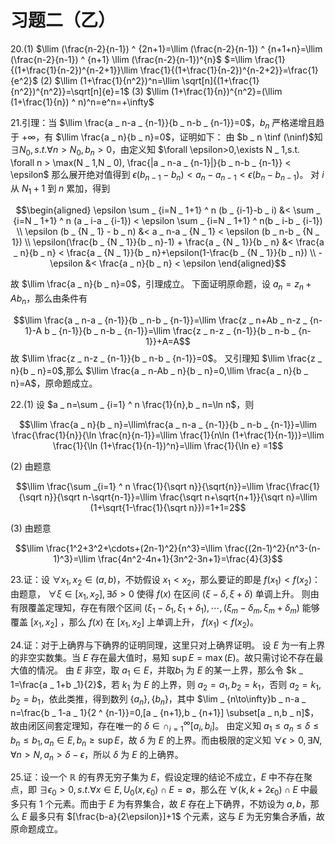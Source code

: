 # 习题二（乙）

$\newcommand{\llim}{\lim _ {n\to\infty}}\newcommand{\ninf}{n\to\infty}\newcommand{\tinf}{\to\infty}$

20.(1) $\llim (\frac{n-2}{n-1}) ^ {2n+1}=\llim (\frac{n-2}{n-1}) ^ {n+1+n}=\llim (\frac{n-2}{n-1}) ^ {n+1} \llim (\frac{n-2}{n-1})^{n}$
$=\llim \frac{1}{(1+\frac{1}{n-2})^{n-2+1}}\llim \frac{1}{(1+\frac{1}{n-2})^{n-2+2}}=\frac{1}{e^2}$
(2) $\llim (1+\frac{1}{n^2})^n=\llim \sqrt[n]{(1+\frac{1}{n^2})^{n^2}}=\sqrt[n]{e}=1$
(3) $\llim (1+\frac{1}{n})^{n^2}=(\llim (1+\frac{1}{n}) ^ n)^n=e^n=+\infty$

21.引理：当 $\llim \frac{a _ n-a _ {n-1}}{b _ n-b _ {n-1}}=0$，$b _ n$ 严格递增且趋于 $+\infty$，有 $\llim \frac{a _ n}{b _ n}=0$，证明如下：
由 $b _ n \tinf (\ninf)$知 $\exists N _ 0,s.t. \forall n > N _ 0,b _ n > 0$，由定义知 $\forall \epsilon>0,\exists N _ 1,s.t. \forall n > \max(N _ 1,N _ 0), \frac{|a _ n-a _ {n-1}|}{b _ n-b _ {n-1}} < \epsilon$
那么展开绝对值得到 $\epsilon(b _ {n-1} - b _ n) < a _ n-a _ {n-1} < \epsilon (b _ n-b _ {n-1})$。
对 $i$ 从 $N _ 1+1$ 到 $n$ 累加，得到

$$\begin{aligned}
\epsilon \sum _ {i=N _ 1+1} ^ n (b _ {i-1}-b _ i) &< \sum _ {i=N _ 1+1} ^ n (a _ i-a _ {i-1}) < \epsilon \sum _ {i=N _ 1+1} ^ n(b _ i-b _ {i-1}) \\
\epsilon (b _ {N _ 1} - b _ n) &< a _ n-a _ {N _ 1} < \epsilon (b _ n-b _ {N _ 1}) \\
\epsilon(\frac{b _ {N _ 1}}{b _ n}-1) + \frac{a _ {N _ 1}}{b _ n} &< \frac{a _ n}{b _ n} < \frac{a _ {N _ 1}}{b _ n}+\epsilon(1-\frac{b _ {N _ 1}}{b _ n}) \\
-\epsilon &< \frac{a _ n}{b _ n} < \epsilon
\end{aligned}$$

故 $\llim \frac{a _ n}{b _ n}=0$，引理成立。
下面证明原命题，设 $a _ n=z _ n+A b _ n$，那么由条件有

$$\llim \frac{a _ n-a _ {n-1}}{b _ n-b _ {n-1}}=\llim \frac{z _ n+Ab _ n-z _ {n-1}-A b _ {n-1}}{b _ n-b _ {n-1}}=\llim \frac{z _ n-z _ {n-1}}{b _ n-b _ {n-1}}+A=A$$
故 $\llim \frac{z _ n-z _ {n-1}}{b _ n-b _ {n-1}}=0$。
又引理知 $\llim \frac{z _ n}{b _ n}=0$,那么 $\llim \frac{a _ n-Ab _ n}{b _ n}=0,\llim \frac{a _ n}{b _ n}=A$，原命题成立。

22.(1) 设 $a _ n=\sum _ {i=1} ^ n \frac{1}{n},b _ n=\ln n$，则

$$\llim \frac{a _ n}{b _ n}=\llim\frac{a _ n-a _ {n-1}}{b _ n-b _ {n-1}}=\llim \frac{\frac{1}{n}}{\ln \frac{n}{n-1}}=\llim \frac{1}{n\ln (1+\frac{1}{n-1})}=\llim \frac{1}{\ln (1+\frac{1}{n-1})^n}=\llim \frac{1}{\ln e} =1$$

(2) 由题意

$$\llim \frac{\sum _{i=1} ^ n \frac{1}{\sqrt n}}{\sqrt{n}}=\llim \frac{\frac{1}{\sqrt n}}{\sqrt n-\sqrt{n-1}}=\llim \frac{\sqrt n+\sqrt{n+1}}{\sqrt n}=\llim (1+\sqrt{1-\frac{1}{\sqrt n}})=1+1=2$$

(3) 由题意

$$\llim \frac{1^2+3^2+\cdots+(2n-1)^2}{n^3}=\llim \frac{(2n-1)^2}{n^3-(n-1)^3}=\llim \frac{4n^2-4n+1}{3n^2-3n+1}=\frac{4}{3}$$

23.证：设 $\forall x _ 1,x _ 2 \in (a,b)$，不妨假设 $x _ 1 < x _ 2$，那么要证的即是 $f(x _ 1) < f(x _ 2)$：
由题意， $\forall \xi \in [x _ 1,x _ 2],\exists \delta > 0$ 使得 $f(x)$ 在区间 $(\xi-\delta,\xi+\delta)$ 单调上升。
则由有限覆盖定理知，存在有限个区间 $(\xi _ 1-\delta _ 1,\xi _ 1+\delta _ 1), \cdots,(\xi _ m-\delta _ m,\xi _ m+\delta _ m)$ 能够覆盖 $[x _ 1,x _ 2]$ ，那么 $f(x)$ 在 $[x _ 1,x _ 2]$ 上单调上升， $f(x _ 1) < f(x _ 2)$。

24.证：对于上确界与下确界的证明同理，这里只对上确界证明。
设 $E$ 为一有上界的非空实数集。当 $E$ 存在最大值时，易知 $\sup E=\max(E)$。故只需讨论不存在最大值的情况。
由 $E$ 非空，取 $a _ 1 \in E$，并取$b _ 1$ 为 $E$ 的某一上界，那么令 $k _ 1=\frac{a _ 1+b _1}{2}$，若 $k_1$ 为 $E$ 的上界，则 $a _ 2=a _ 1,b _ 2=k _ 1$，否则 $a _ 2=k _ 1,b _ 2=b _ 1$，依此类推，得到数列 $\{a _ n\},\{b _ n\}$，其中 $\lim _ {n\to\infty}b _ n-a _ n=\frac{b _ 1-a _ 1}{2 ^ {n-1}}=0,[a _ {n+1},b _ {n+1}] \subset[a _ n,b _ n]$，故由闭区间套定理知，存在唯一的 $\delta\in\cap _ {i=1} ^ \infty [a _ i,b _ i]$。
由定义知 $a _ 1 \le a _ n \le \delta \le b _ n \le b _ 1,a _ n \in E,b _ n \ge \sup E$，故 $\delta$ 为 $E$ 的上界。而由极限的定义知 $\forall \epsilon > 0,\exists N,\forall n > N,a _ n > \delta-\epsilon$，所以 $\delta$ 为 $E$ 的上确界。

25.证：设一个 $\mathbb{R}$ 的有界无穷子集为 $E$，假设定理的结论不成立，$E$ 中不存在聚点，即 $\exists \epsilon _ 0 > 0,s.t. \forall x \in E,U _ 0(x,\epsilon _ 0) \cap E=\emptyset$，那么在 $\forall (k,k+2\epsilon _ 0)\cap E$ 中最多只有 1 个元素。而由于 $E$ 为有界集合，故 $E$ 存在上下确界，不妨设为 $a,b$，那么 $E$ 最多只有 $[\frac{b-a}{2\epsilon}]+1$ 个元素，这与 $E$ 为无穷集合矛盾，故原命题成立。